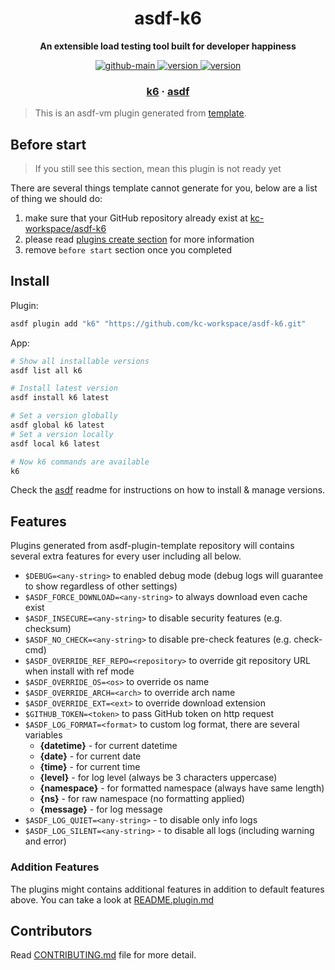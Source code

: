 <h1 align="center">
  asdf-k6
</h1>

<!-- Description section -->
<p align="center">
  <strong>An extensible load testing tool built for developer happiness</strong>
</p>

<!-- Badges section -->
<p align="center">
  <a href="https://github.com/kc-workspace/asdf-k6/actions/workflows/main.yml">
    <img
      alt="github-main"
      src="https://img.shields.io/github/actions/workflow/status/kc-workspace/asdf-k6/main.yml?style=flat-square&logo=github">
  </a>
  <a href="https://github.com/kc-workspace/asdf-k6/releases">
    <img
      alt="version"
      src="https://img.shields.io/github/v/release/kc-workspace/asdf-k6?style=flat-square&logo=github">
  </a>
  <a href="https://github.com/kc-workspace/asdf-k6/commits/main">
    <img
      alt="version"
      src="https://img.shields.io/github/last-commit/kc-workspace/asdf-k6/main?style=flat-square&logo=github">
  </a>
</p>

<!-- Links section -->
<h3 align="center">
  <a href="https://k6.io/open-source/">k6</a>
  <span> · </span>
  <a href="https://asdf-vm.com">asdf</a>
</h3>

> This is an asdf-vm plugin generated from [template][template-gh].

## Before start

> If you still see this section, mean this plugin is not ready yet

There are several things template cannot generate for you,
below are a list of thing we should do:

1. make sure that your GitHub repository already exist at [kc-workspace/asdf-k6][plugin-gh]
2. please read [plugins create section][asdf-create-plugin] for more information
3. remove `before start` section once you completed

## Install

Plugin:

```sh
asdf plugin add "k6" "https://github.com/kc-workspace/asdf-k6.git"
```

App:

```sh
# Show all installable versions
asdf list all k6

# Install latest version
asdf install k6 latest

# Set a version globally
asdf global k6 latest
# Set a version locally
asdf local k6 latest

# Now k6 commands are available
k6
```

Check the [asdf][asdf-link] readme for instructions on
how to install & manage versions.

## Features

Plugins generated from asdf-plugin-template repository will
contains several extra features for every user including all below.

- `$DEBUG=<any-string>` to enabled debug mode (debug logs will guarantee to show regardless of other settings)
- `$ASDF_FORCE_DOWNLOAD=<any-string>` to always download even cache exist
- `$ASDF_INSECURE=<any-string>` to disable security features (e.g. checksum)
- `$ASDF_NO_CHECK=<any-string>` to disable pre-check features (e.g. check-cmd)
- `$ASDF_OVERRIDE_REF_REPO=<repository>` to override git repository URL when install with ref mode
- `$ASDF_OVERRIDE_OS=<os>` to override os name
- `$ASDF_OVERRIDE_ARCH=<arch>` to override arch name
- `$ASDF_OVERRIDE_EXT=<ext>` to override download extension
- `$GITHUB_TOKEN=<token>` to pass GitHub token on http request
- `$ASDF_LOG_FORMAT=<format>` to custom log format, there are several variables
  - **{datetime}** - for current datetime
  - **{date}** - for current date
  - **{time}** - for current time
  - **{level}** - for log level (always be 3 characters uppercase)
  - **{namespace}** - for formatted namespace (always have same length)
  - **{ns}** - for raw namespace (no formatting applied)
  - **{message}** - for log message
- `$ASDF_LOG_QUIET=<any-string>` - to disable only info logs
- `$ASDF_LOG_SILENT=<any-string>` - to disable all logs (including warning and error)

### Addition Features

The plugins might contains additional features
in addition to default features above.
You can take a look at [README.plugin.md][app-readme-md]

## Contributors

Read [CONTRIBUTING.md][contributing-md] file for more detail.

<!-- LINKS SECTION -->

[app-readme-md]: ./README.plugin.md
[contributing-md]: ./CONTRIBUTING.md
[plugin-gh]: https://github.com/kc-workspace/asdf-k6
[template-gh]: https://github.com/kc-workspace/asdf-plugin-template
[asdf-link]: https://github.com/asdf-vm/asdf
[asdf-create-plugin]: https://asdf-vm.com/plugins/create.html
